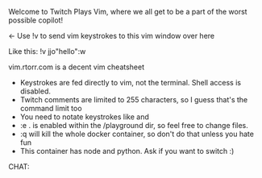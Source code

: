Welcome to Twitch Plays Vim, where we all get to be a part of the worst 
possible copilot!

<- Use !v to send vim keystrokes to this vim window over here

Like this:
!v jjo"hello"<esc>:w<cr>

vim.rtorr.com is a decent vim cheatsheet

- Keystrokes are fed directly to vim, not the terminal. Shell access is disabled.
- Twitch comments are limited to 255 characters, so I guess that's the command limit too
- You need to notate keystrokes like <esc> and <cr>
- :e . is enabled within the /playground dir, so feel free to change files.
- :q will kill the whole docker container, so don't do that unless you hate fun
- This container has node and python. Ask if you want to switch :)

CHAT:
